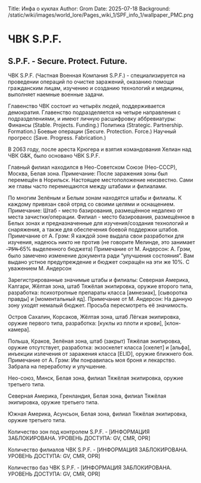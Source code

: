 Title: Инфа о куклах
Author: Grom
Date: 2025-07-18
Background: /static/wiki/images/world_lore/Pages_wiki_1/SPF_info_1/wallpaper_PMC.png

# ЧВК S.P.F.
## S.P.F. - Secure. Protect. Future.

ЧВК S.P.F. (Частная Военная Компания S.P.F.) - специализируется на проведении операций по очистке заражений, оказанию помощи гражданским лицам, изучению и созданию технологий и медицины, выполняет наемные военные задачи.

Главенство ЧВК состоит из четырёх людей, поддерживается демократия. 
Главенство подразделяется на четыре направления с подразделениями, и имеют личную расшифровку аббревиатуры:
Финансы (Stable. Projects. Funding.)
Политика (Strategic. Partnership. Formation.)
Боевые операции (Secure. Protection. Force.)
Научный прогресс (Save. Progress. Fabrication.)

В 2063 году, после ареста Крюгера и взятия командования Хелиан над ЧВК G&K, было основано ЧВК S.P.F.

Главный филиал находился в Нео-Советском Союзе (Нео-СССР), Москва, Белая зона. 
Примечание: После заражения зоны был перемещён в Норильск. Настоящее местоположение неизвестно. Сами же главы часто перемещаются между штабами и филиалами.

По многим Зелёным и Белым зонам находятся штабы и филиалы. К каждому привязан свой отряд со своими целями и оснащением.
Примечание: Штаб - место базирования, размещённое недалеко от места зачистки/операции. Филиал - место базирования, размещённое в Белых зонах и предназначенные для изучения/создания технологий и снаряжения, а также для обеспечения боевой поддержки штабов.
Примечание от А. Грэм: Я каждой зоне выдала свои разработки для изучения, надеюсь никто не против (не говорите Мелинде, это занимает ̶7̶5̶%̶  65% выделенного бюджета) 
Примечание от М. Андерсон: А. Грэм, было замечено изменение документа ради “улучшения состояния”. Вам выдано устное предупреждение и бюджет сокращён на эти же 10%. С уважением М. Андерсон

Зарегистрированные значимые штабы и филиалы:
Северная Америка, Калгари, Жёлтая зона, штаб
Тяжёлая экипировка, оружие второго типа, разработка: психотропные препараты класса [амнезиак], [сыворотка правды] и [моментальный яд].
Примечание от М. Андерсон: На данную зону уходят немалый бюджет. Просьба пересмотреть её значимость.

Остров Сахалин, Корсаков, Жёлтая зона, штаб
Лёгкая экипировка, оружие первого типа, разработка: [куклы из плоти и крови], [клон-камера].

Польша, Краков, Зелёная зона, штаб (закрыт)
Тяжёлая экипировка, оружие отсутствует, разработка: экзоскелет класса [скелет] и [альфа], инъекции излечения от заражения класса [ELID], оружие ближнего боя.
Примечание от А. Грэм: Им понравилась моя броня и лекарство. Забрала на переработку  и улучшение.

Нео-союз, Минск, Белая зона, филиал
Тяжёлая экипировка, оружие третьего типа.

Северная Америка, Гренландия, Белая зона, филиал
Тяжёлая экипировка, оружие третьего типа.

Южная Америка, Асунсьон, Белая зона, филиал
Тяжёлая экипировка, оружие третьего типа.

Количество зон под контролем S.P.F. - [ИНФОРМАЦИЯ ЗАБЛОКИРОВАНА. УРОВЕНЬ ДОСТУПА: GV, CMR, OPR]

Количество филиалов ЧВК S.P.F. - [ИНФОРМАЦИЯ ЗАБЛОКИРОВАНА. УРОВЕНЬ ДОСТУПА: GV, CMR, OPR]

Количество баз ЧВК S.P.F. - [ИНФОРМАЦИЯ ЗАБЛОКИРОВАНА. УРОВЕНЬ ДОСТУПА: GV, CMR, OPR]
